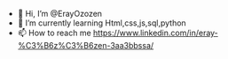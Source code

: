 - 👋 Hi, I’m @ErayOzozen
- 🌱 I’m currently learning Html,css,js,sql,python
- 📫 How to reach me https://www.linkedin.com/in/eray-%C3%B6z%C3%B6zen-3aa3bbssa/

